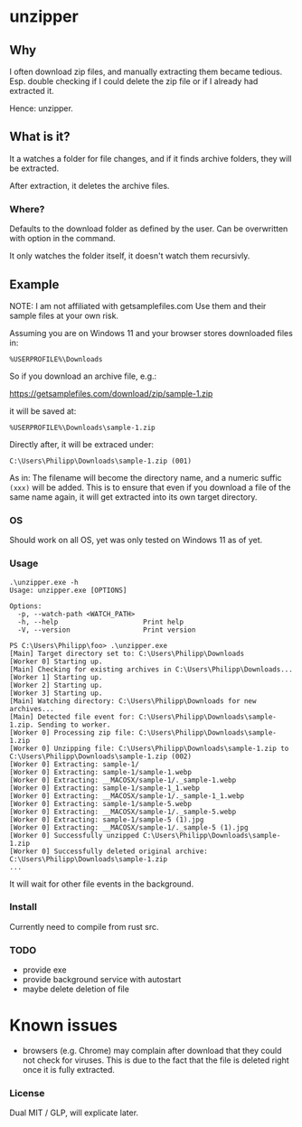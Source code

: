 # unzipper

## Why

I often download zip files, and manually extracting them became tedious. Esp. double checking if I could delete the zip file or if I already had extracted it.

Hence: unzipper.

## What is it?

It a watches a folder for file changes, and if it finds archive folders, they will be extracted.

After extraction, it deletes the archive files.

### Where?

Defaults to the download folder as defined by the user. Can be overwritten with option in the command.

It only watches the folder itself, it doesn't watch them recursivly.

## Example

NOTE: I am not affiliated with getsamplefiles.com
Use them and their sample files at your own risk.

Assuming you are on Windows 11 and your browser stores downloaded files in:

`%USERPROFILE%\Downloads`

So if you download an archive file, e.g.:

https://getsamplefiles.com/download/zip/sample-1.zip

it will be saved at:

`%USERPROFILE%\Downloads\sample-1.zip`

Directly after, it will be extraced under:

`C:\Users\Philipp\Downloads\sample-1.zip (001)`

As in: The filename will become the directory name, and a numeric suffic `(xxx)` will be added. This is to ensure that even if you download a file of the same name again, it will get extracted into its own target directory.

### OS

Should work on all OS, yet was only tested on Windows 11 as of yet.

### Usage

```
.\unzipper.exe -h
Usage: unzipper.exe [OPTIONS]

Options:
  -p, --watch-path <WATCH_PATH>
  -h, --help                     Print help
  -V, --version                  Print version
```

```
PS C:\Users\Philipp\foo> .\unzipper.exe
[Main] Target directory set to: C:\Users\Philipp\Downloads
[Worker 0] Starting up.
[Main] Checking for existing archives in C:\Users\Philipp\Downloads...
[Worker 1] Starting up.
[Worker 2] Starting up.
[Worker 3] Starting up.
[Main] Watching directory: C:\Users\Philipp\Downloads for new archives...
[Main] Detected file event for: C:\Users\Philipp\Downloads\sample-1.zip. Sending to worker.
[Worker 0] Processing zip file: C:\Users\Philipp\Downloads\sample-1.zip
[Worker 0] Unzipping file: C:\Users\Philipp\Downloads\sample-1.zip to C:\Users\Philipp\Downloads\sample-1.zip (002)
[Worker 0] Extracting: sample-1/
[Worker 0] Extracting: sample-1/sample-1.webp
[Worker 0] Extracting: __MACOSX/sample-1/._sample-1.webp
[Worker 0] Extracting: sample-1/sample-1_1.webp
[Worker 0] Extracting: __MACOSX/sample-1/._sample-1_1.webp
[Worker 0] Extracting: sample-1/sample-5.webp
[Worker 0] Extracting: __MACOSX/sample-1/._sample-5.webp
[Worker 0] Extracting: sample-1/sample-5 (1).jpg
[Worker 0] Extracting: __MACOSX/sample-1/._sample-5 (1).jpg
[Worker 0] Successfully unzipped C:\Users\Philipp\Downloads\sample-1.zip
[Worker 0] Successfully deleted original archive: C:\Users\Philipp\Downloads\sample-1.zip
...
```

It will wait for other file events in the background.

### Install

Currently need to compile from rust src.

### TODO

- provide exe
- provide background service with autostart
- maybe delete deletion of file

# Known issues

- browsers (e.g. Chrome) may complain after download that they could not check for viruses. This is due to the fact that the file is deleted right once it is fully extracted.

### License

Dual MIT / GLP, will explicate later.
